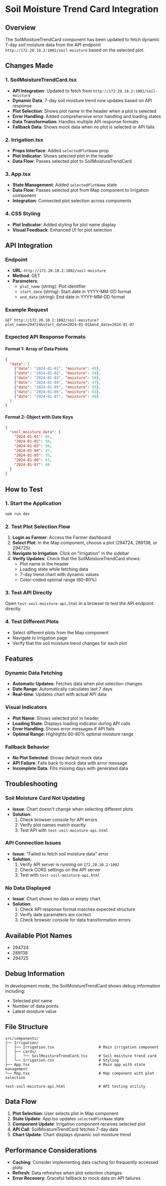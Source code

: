 # Soil Moisture Trend Card Integration

## Overview
The SoilMoistureTrendCard component has been updated to fetch dynamic 7-day soil moisture data from the API endpoint `http://172.20.10.2:1002/soil-moisture` based on the selected plot.

## Changes Made

### 1. SoilMoistureTrendCard.tsx
- **API Integration**: Updated to fetch from `http://172.20.10.2:1002/soil-moisture`
- **Dynamic Data**: 7-day soil moisture trend now updates based on API response
- **Plot Selection**: Shows plot name in the header when a plot is selected
- **Error Handling**: Added comprehensive error handling and loading states
- **Data Transformation**: Handles multiple API response formats
- **Fallback Data**: Shows mock data when no plot is selected or API fails

### 2. Irrigation.tsx
- **Props Interface**: Added `selectedPlotName` prop
- **Plot Indicator**: Shows selected plot in the header
- **Data Flow**: Passes selected plot to SoilMoistureTrendCard

### 3. App.tsx
- **State Management**: Added `selectedPlotName` state
- **Data Flow**: Passes selected plot from Map component to Irrigation component
- **Integration**: Connected plot selection across components

### 4. CSS Styling
- **Plot Indicator**: Added styling for plot name display
- **Visual Feedback**: Enhanced UI for plot selection

## API Integration

### Endpoint
- **URL**: `http://172.20.10.2:1002/soil-moisture`
- **Method**: GET
- **Parameters**: 
  - `plot_name` (string): Plot identifier
  - `start_date` (string): Start date in YYYY-MM-DD format
  - `end_date` (string): End date in YYYY-MM-DD format

### Example Request
```
GET http://172.20.10.2:1002/soil-moisture?plot_name=294724&start_date=2024-01-01&end_date=2024-01-07
```

### Expected API Response Formats

#### Format 1: Array of Data Points
```json
{
  "data": [
    {"date": "2024-01-01", "moisture": 65},
    {"date": "2024-01-02", "moisture": 58},
    {"date": "2024-01-03", "moisture": 50},
    {"date": "2024-01-04", "moisture": 47},
    {"date": "2024-01-05", "moisture": 55},
    {"date": "2024-01-06", "moisture": 63},
    {"date": "2024-01-07", "moisture": 68}
  ]
}
```

#### Format 2: Object with Date Keys
```json
{
  "soil_moisture_data": {
    "2024-01-01": 65,
    "2024-01-02": 58,
    "2024-01-03": 50,
    "2024-01-04": 47,
    "2024-01-05": 55,
    "2024-01-06": 63,
    "2024-01-07": 68
  }
}
```

## How to Test

### 1. Start the Application
```bash
npm run dev
```

### 2. Test Plot Selection Flow
1. **Login as Farmer**: Access the Farmer dashboard
2. **Select Plot**: In the Map component, choose a plot (294724, 289138, or 294725)
3. **Navigate to Irrigation**: Click on "Irrigation" in the sidebar
4. **Verify Updates**: Check that the SoilMoistureTrendCard shows:
   - Plot name in the header
   - Loading state while fetching data
   - 7-day trend chart with dynamic values
   - Color-coded optimal range (60-80%)

### 3. Test API Directly
Open `test-soil-moisture-api.html` in a browser to test the API endpoint directly.

### 4. Test Different Plots
- Select different plots from the Map component
- Navigate to Irrigation page
- Verify that the soil moisture trend changes for each plot

## Features

### Dynamic Data Fetching
- **Automatic Updates**: Fetches data when plot selection changes
- **Date Range**: Automatically calculates last 7 days
- **Real-time**: Updates chart with actual API data

### Visual Indicators
- **Plot Name**: Shows selected plot in header
- **Loading State**: Displays loading indicator during API calls
- **Error Handling**: Shows error messages if API fails
- **Optimal Range**: Highlights 60-80% optimal moisture range

### Fallback Behavior
- **No Plot Selected**: Shows default mock data
- **API Failure**: Falls back to mock data with error message
- **Incomplete Data**: Fills missing days with generated data

## Troubleshooting

### Soil Moisture Card Not Updating
- **Issue**: Chart doesn't change when selecting different plots
- **Solution**: 
  1. Check browser console for API errors
  2. Verify plot names match exactly
  3. Test API with `test-soil-moisture-api.html`

### API Connection Issues
- **Issue**: "Failed to fetch soil moisture data" error
- **Solution**:
  1. Verify API server is running on `172.20.10.2:1002`
  2. Check CORS settings on the API server
  3. Test with `test-soil-moisture-api.html`

### No Data Displayed
- **Issue**: Chart shows no data or empty chart
- **Solution**:
  1. Check API response format matches expected structure
  2. Verify date parameters are correct
  3. Check browser console for data transformation errors

## Available Plot Names
- 294724
- 289138
- 294725

## Debug Information
In development mode, the SoilMoistureTrendCard shows debug information including:
- Selected plot name
- Number of data points
- Latest moisture value

## File Structure
```
src/components/
├── Irrigation/
│   ├── Irrigation.tsx                    # Main irrigation component
│   ├── cards/
│   │   └── SoilMoistureTrendCard.tsx     # Soil moisture trend card
│   └── Irrigation.css                    # Styling
├── App.tsx                               # Main app with state management
└── Map.tsx                               # Map component with plot selection

test-soil-moisture-api.html               # API testing utility
```

## Data Flow
1. **Plot Selection**: User selects plot in Map component
2. **State Update**: App.tsx updates `selectedPlotName` state
3. **Component Update**: Irrigation component receives selected plot
4. **API Call**: SoilMoistureTrendCard fetches 7-day data
5. **Chart Update**: Chart displays dynamic soil moisture trend

## Performance Considerations
- **Caching**: Consider implementing data caching for frequently accessed plots
- **Refresh**: Data refreshes when plot selection changes
- **Error Recovery**: Graceful fallback to mock data on API failures 